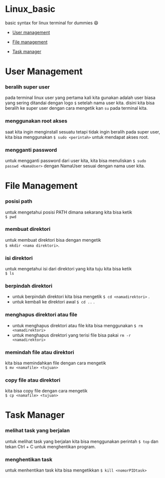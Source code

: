 # Linux_basic
basic syntax for linux terminal for dummies 😄
- [User management](#user-management) 

- [File management](#file-management)

- [Task manager](#task-manager)

# User Management
### beralih super user

pada terminal linux user yang pertama kali kita gunakan adalah user biasa yang sering ditandai dengan logo `$` setelah nama user kita. disini kita bisa beralih ke super user dengan cara mengetik kan `su` pada terminal kita.

### menggunakan root akses
saat kita ingin menginstall sesuatu tetapi tidak ingin beralih pada super user, kita bisa menggunakan `$ sudo <perintah>` untuk mendapat akses root.

### mengganti password
untuk mengganti password dari user kita, kita bisa menuliskan `$ sudo passwd <NamaUser>` dengan NamaUser sesuai dengan nama user kita.

# File Management
### posisi path
untuk mengetahui posisi PATH dimana sekarang kita bisa ketik <br>`$ pwd`

### membuat direktori
untuk membuat direktori bisa dengan mengetik <br>`$ mkdir <nama direktori>`.

### isi direktori
untuk mengetahui isi dari direktori yang kita tuju kita bisa ketik <br> `$ ls`

### berpindah direktori
- untuk berpindah direktori kita bisa mengetik  `$ cd <namadirektori>` . 
- untuk kembali ke direktori awal `$ cd ..` .

### menghapus direktori atau file
- untuk menghapus direktori atau file kita bisa menggunakan `$ rm <namadirektori>`
- untuk menghapus direktori yang terisi file bisa pakai `rm -r <namadirektori>`

### memindah file atau direktori
kita bisa memindahkan file dengan cara mengetik <br> `$ mv <namafile> <tujuan>`

### copy file atau direktori
kita bisa copy file dengan cara mengetik <br> `$ cp <namafile> <tujuan>`


# Task Manager

### melihat task yang berjalan
untuk melihat task yang berjalan kita bisa menggunakan perintah `$ top` dan tekan Ctrl + C untuk menghentikan program.

### menghentikan task
untuk menhentikan task kita bisa mengetikkan `$ kill <nomorPIDtask>`
